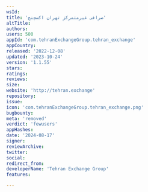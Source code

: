 ```yaml
---
wsId: 
title: 'صرافی غیرمتمرکز تهران اکسچنج'
altTitle: 
authors: 
users: 500
appId: 'com.tehranExchangeGroup.tehran_exchange'
appCountry: 
released: '2022-12-08'
updated: '2023-10-24'
version: '1.1.55'
stars: 
ratings: 
reviews: 
size: 
website: 'http://tehran.exchange'
repository: 
issue: 
icon: 'com.tehranExchangeGroup.tehran_exchange.png'
bugbounty: 
meta: 'removed'
verdict: 'fewusers'
appHashes: 
date: '2024-08-17'
signer: 
reviewArchive: 
twitter: 
social: 
redirect_from: 
developerName: 'Tehran Exchange Group'
features: 

---
```


